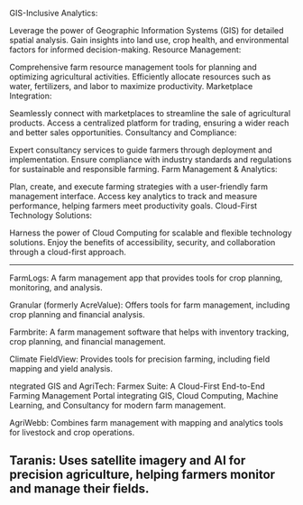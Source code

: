GIS-Inclusive Analytics:

Leverage the power of Geographic Information Systems (GIS) for detailed spatial analysis.
Gain insights into land use, crop health, and environmental factors for informed decision-making.
Resource Management:

Comprehensive farm resource management tools for planning and optimizing agricultural activities.
Efficiently allocate resources such as water, fertilizers, and labor to maximize productivity.
Marketplace Integration:

Seamlessly connect with marketplaces to streamline the sale of agricultural products.
Access a centralized platform for trading, ensuring a wider reach and better sales opportunities.
Consultancy and Compliance:

Expert consultancy services to guide farmers through deployment and implementation.
Ensure compliance with industry standards and regulations for sustainable and responsible farming.
Farm Management & Analytics:

Plan, create, and execute farming strategies with a user-friendly farm management interface.
Access key analytics to track and measure performance, helping farmers meet productivity goals.
Cloud-First Technology Solutions:

Harness the power of Cloud Computing for scalable and flexible technology solutions.
Enjoy the benefits of accessibility, security, and collaboration through a cloud-first approach.



--------------------------
FarmLogs: A farm management app that provides tools for crop planning, monitoring, and analysis.

Granular (formerly AcreValue): Offers tools for farm management, including crop planning and financial analysis.

Farmbrite: A farm management software that helps with inventory tracking, crop planning, and financial management.

Climate FieldView: Provides tools for precision farming, including field mapping and yield analysis.


ntegrated GIS and AgriTech:
Farmex Suite: A Cloud-First End-to-End Farming Management Portal integrating GIS, Cloud Computing, Machine Learning, and Consultancy for modern farm management.

AgriWebb: Combines farm management with mapping and analytics tools for livestock and crop operations.

Taranis: Uses satellite imagery and AI for precision agriculture, helping farmers monitor and manage their fields.
--------------------------